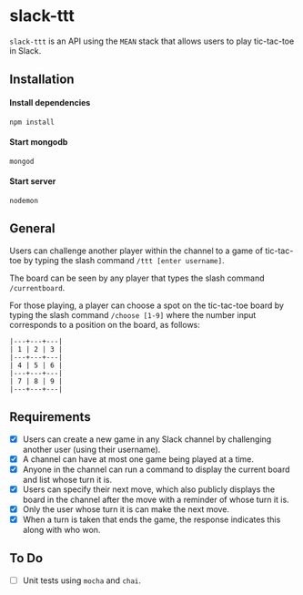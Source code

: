 # slack-ttt

```slack-ttt``` is an API using the ```MEAN``` stack that allows users to play tic-tac-toe in Slack.

## Installation

#### Install dependencies
``` npm install ```

#### Start mongodb
``` mongod ```

#### Start server
``` nodemon ```

## General

Users can challenge another player within the channel to a game of tic-tac-toe by typing the slash command ```/ttt [enter username]```.

The board can be seen by any player that types the slash command ```/currentboard```.

For those playing, a player can choose a spot on the tic-tac-toe board by typing the slash command ```/choose [1-9]``` where
the number input corresponds to a position on the board, as follows: 

```
|---+---+---|
| 1 | 2 | 3 |
|---+---+---|
| 4 | 5 | 6 |
|---+---+---|
| 7 | 8 | 9 |
|---+---+---|
```

## Requirements

- [x] Users can create a new game in any Slack channel by challenging another user (using their username).
- [x] A channel can have at most one game being played at a time.
- [x] Anyone in the channel can run a command to display the current board and list whose turn it is.
- [x] Users can specify their next move, which also publicly displays the board in the channel after the move with a reminder of whose turn it is.
- [x] Only the user whose turn it is can make the next move.
- [x] When a turn is taken that ends the game, the response indicates this along with who won.

## To Do
- [ ] Unit tests using ```mocha``` and ```chai```.


